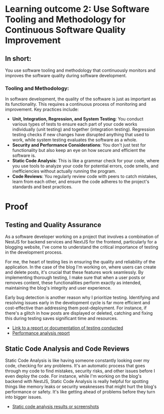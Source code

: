 # Learning outcome 2: Use Software Tooling and Methodology for Continuous Software Quality Improvement
## In short:
You use software tooling and methodology that continuously monitors and improves the software quality during software development.

### Tooling and Methodology:
In software development, the quality of the software is just as important as its functionality. This requires a continuous process of monitoring and improvement. Key practices include:

- **Unit, Integration, Regression, and System Testing**: You conduct various types of tests to ensure each part of your code works individually (unit testing) and together (integration testing). Regression testing checks if new changes have disrupted anything that used to work, while system testing evaluates the software as a whole.
- **Security and Performance Considerations**: You don't just test for functionality but also keep an eye on how secure and efficient the software is.
- **Static Code Analysis**: This is like a grammar check for your code, where you use tools to analyze your code for potential errors, code smells, and inefficiencies without actually running the program.
- **Code Reviews**: You regularly review code with peers to catch mistakes, learn from each other, and ensure the code adheres to the project's standards and best practices.

# Proof
## Testing and Quality Assurance

As a software developer working on a project that involves a combination of NestJS for backend services and NextJS for the frontend, particularly for a blogging website, I've come to understand the critical importance of testing in the development process.

For me, the heart of testing lies in ensuring the quality and reliability of the application. In the case of the blog I'm working on, where users can create and delete posts, it's crucial that these features work seamlessly. By implementing thorough testing, I make sure that when a user posts or removes content, these functionalities perform exactly as intended, maintaining the blog's integrity and user experience.

Early bug detection is another reason why I prioritize testing. Identifying and resolving issues early in the development cycle is far more efficient and cost-effective than addressing them post-deployment. For instance, if there's a glitch in how posts are displayed or deleted, catching and fixing this during testing saves significant time and resources.
- [Link to a report or documentation of testing conducted](https://ibb.co/wNsPPH0)
- [Performance analysis report](https://ibb.co/KDQDbgq)

## Static Code Analysis and Code Reviews
Static Code Analysis is like having someone constantly looking over my code, checking for any problems. It's an automatic process that goes through my code to find mistakes, security risks, and other issues before I even deploy the code. For instance, while I'm working on the blog's backend with NestJS, Static Code Analysis is really helpful for spotting things like memory leaks or security weaknesses that might hurt the blog's performance or safety. It's like getting ahead of problems before they turn into bigger issues.
- [Static code analysis results or screenshots](https://ibb.co/KDQDbgq)


